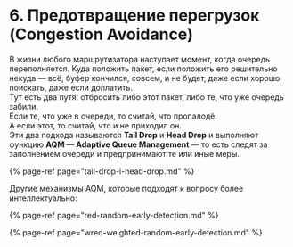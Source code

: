 # 6. Предотвращение перегрузок \(Congestion Avoidance\)

В жизни любого маршрутизатора наступает момент, когда очередь переполняется. Куда положить пакет, если положить его решительно некуда — всё, буфер кончился, совсем, и не будет, даже если хорошо поискать, даже если доплатить.  
Тут есть два путя: отбросить либо этот пакет, либо те, что уже очередь забили.  
Если те, что уже в очереди, то считай, что пропалодё.   
А если этот, то считай, что и не приходил он.  
Эти два подхода называются **Tail Drop** и **Head Drop** и выполняют функцию **AQM — Adaptive Queue Management** — то есть следят за заполнением очереди и предпринимают те или иные меры.

{% page-ref page="tail-drop-i-head-drop.md" %}

Другие механизмы AQM, которые подходят к вопросу более интеллектуально:

{% page-ref page="red-random-early-detection.md" %}

{% page-ref page="wred-weighted-random-early-detection.md" %}

  



